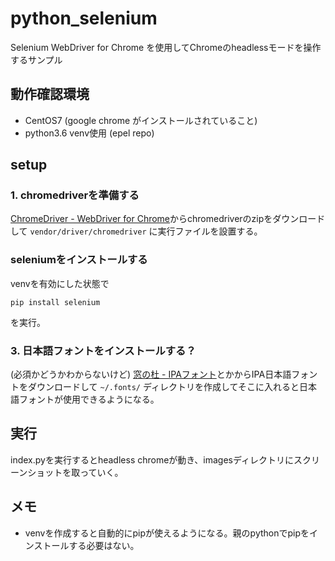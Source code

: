 # python_selenium
Selenium WebDriver for Chrome を使用してChromeのheadlessモードを操作するサンプル

## 動作確認環境
- CentOS7 (google chrome がインストールされていること)
- python3.6 venv使用 (epel repo)

## setup
### 1. chromedriverを準備する
[ChromeDriver - WebDriver for Chrome](https://sites.google.com/a/chromium.org/chromedriver/downloads)からchromedriverのzipをダウンロードして `vendor/driver/chromedriver` に実行ファイルを設置する。

### seleniumをインストールする

venvを有効にした状態で
```
pip install selenium
```
を実行。

### 3. 日本語フォントをインストールする？
(必須かどうかわからないけど) [窓の杜 - IPAフォント](https://forest.watch.impress.co.jp/library/software/ipafont/)とかからIPA日本語フォントをダウンロードして `~/.fonts/` ディレクトリを作成してそこに入れると日本語フォントが使用できるようになる。

## 実行
index.pyを実行するとheadless chromeが動き、imagesディレクトリにスクリーンショットを取っていく。

## メモ
- venvを作成すると自動的にpipが使えるようになる。親のpythonでpipをインストールする必要はない。
